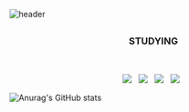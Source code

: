 ![header](https://capsule-render.vercel.app/api?type=shark&color=auto&height=300&section=header&text=--EDEN--&fontSize=90)
<h2> </h2>
<h3 align="center"><b>STUDYING</b></h3>
</br>
<p align="center">
<img src="https://img.shields.io/badge/c++-00599C?style=flat-square&logo=c%2B%2B&logoColor=white"/></a> &nbsp 
<img src="https://img.shields.io/badge/HTML5-E34F26?style=flat-square&logo=HTML5&logoColor=white"/></a> &nbsp
<img src="https://img.shields.io/badge/CSS3-1572B6?style=flat-square&logo=CSS3&logoColor=white"/></a> &nbsp
<img src="https://img.shields.io/badge/JAVA-007396?style=flat-square&logo=java&logoColor=white"/></a> &nbsp


![Anurag's GitHub stats](https://github-readme-stats.vercel.app/api?username=deEdenKim&theme=default&show_icons=true)

